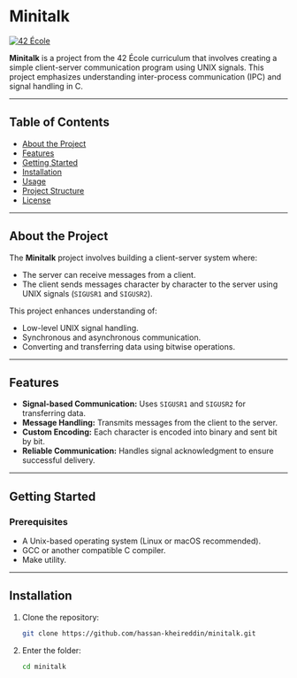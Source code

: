 # Minitalk

[![42 École](https://img.shields.io/badge/42-École-000000?style=flat&logo=42&logoColor=white)](https://42.fr)

**Minitalk** is a project from the 42 École curriculum that involves creating a simple client-server communication program using UNIX signals. This project emphasizes understanding inter-process communication (IPC) and signal handling in C.

---

## Table of Contents
- [About the Project](#about-the-project)
- [Features](#features)
- [Getting Started](#getting-started)
- [Installation](#installation)
- [Usage](#usage)
- [Project Structure](#project-structure)
- [License](#license)

---

## About the Project

The **Minitalk** project involves building a client-server system where:
- The server can receive messages from a client.
- The client sends messages character by character to the server using UNIX signals (`SIGUSR1` and `SIGUSR2`).

This project enhances understanding of:
- Low-level UNIX signal handling.
- Synchronous and asynchronous communication.
- Converting and transferring data using bitwise operations.

---

## Features

- **Signal-based Communication:** Uses `SIGUSR1` and `SIGUSR2` for transferring data.
- **Message Handling:** Transmits messages from the client to the server.
- **Custom Encoding:** Each character is encoded into binary and sent bit by bit.
- **Reliable Communication:** Handles signal acknowledgment to ensure successful delivery.

---

## Getting Started

### Prerequisites
- A Unix-based operating system (Linux or macOS recommended).
- GCC or another compatible C compiler.
- Make utility.

---

## Installation

1. Clone the repository:
   ```bash
   git clone https://github.com/hassan-kheireddin/minitalk.git
   ```
2. Enter the folder:
    ```bash
   cd minitalk
   ```

